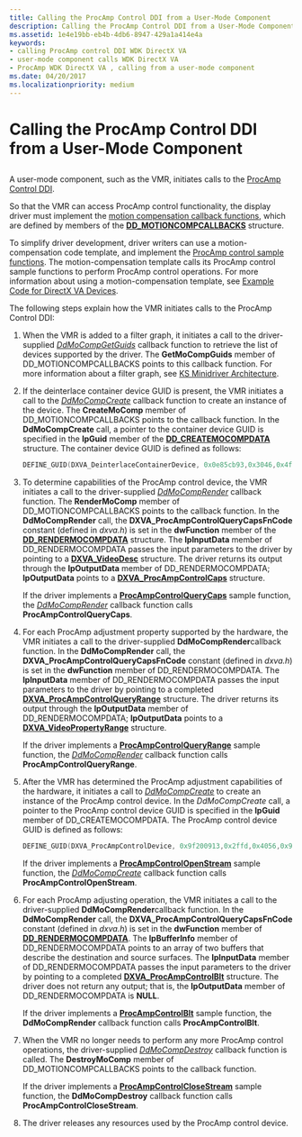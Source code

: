 ```yaml
---
title: Calling the ProcAmp Control DDI from a User-Mode Component
description: Calling the ProcAmp Control DDI from a User-Mode Component
ms.assetid: 1e4e19bb-eb4b-4db6-8947-429a1a414e4a
keywords:
- calling ProcAmp control DDI WDK DirectX VA
- user-mode component calls WDK DirectX VA
- ProcAmp WDK DirectX VA , calling from a user-mode component
ms.date: 04/20/2017
ms.localizationpriority: medium
---
```


# Calling the ProcAmp Control DDI from a User-Mode Component


## <span id="ddk_calling_the_procamp_control_ddi_from_a_user_mode_component_gg"></span><span id="DDK_CALLING_THE_PROCAMP_CONTROL_DDI_FROM_A_USER_MODE_COMPONENT_GG"></span>


A user-mode component, such as the VMR, initiates calls to the [ProcAmp Control DDI](./procamp-control-ddi.md).

So that the VMR can access ProcAmp control functionality, the display driver must implement the [motion compensation callback functions](motion-compensation-callbacks.md), which are defined by members of the [**DD\_MOTIONCOMPCALLBACKS**](/windows/desktop/api/ddrawint/ns-ddrawint-dd_motioncompcallbacks) structure.

To simplify driver development, driver writers can use a motion-compensation code template, and implement the [ProcAmp control sample functions](sample-functions-for-procamp-control.md). The motion-compensation template calls its ProcAmp control sample functions to perform ProcAmp control operations. For more information about using a motion-compensation template, see [Example Code for DirectX VA Devices](example-code-for-directx-va-devices.md).

The following steps explain how the VMR initiates calls to the ProcAmp Control DDI:

1.  When the VMR is added to a filter graph, it initiates a call to the driver-supplied [*DdMoCompGetGuids*](/windows/desktop/api/ddrawint/nc-ddrawint-pdd_mocompcb_getguids) callback function to retrieve the list of devices supported by the driver. The **GetMoCompGuids** member of DD\_MOTIONCOMPCALLBACKS points to this callback function. For more information about a filter graph, see [KS Minidriver Architecture](../stream/ks-minidriver-architecture.md).

2.  If the deinterlace container device GUID is present, the VMR initiates a call to the [*DdMoCompCreate*](/windows/desktop/api/ddrawint/nc-ddrawint-pdd_mocompcb_create) callback function to create an instance of the device. The **CreateMoComp** member of DD\_MOTIONCOMPCALLBACKS points to the callback function. In the **DdMoCompCreate** call, a pointer to the container device GUID is specified in the **lpGuid** member of the [**DD\_CREATEMOCOMPDATA**](/windows/desktop/api/ddrawint/ns-ddrawint-_dd_createmocompdata) structure. The container device GUID is defined as follows:

    ```cpp
    DEFINE_GUID(DXVA_DeinterlaceContainerDevice, 0x0e85cb93,0x3046,0x4ff0,0xae,0xcc,0xd5,0x8c,0xb5,0xf0,0x35,0xfd);
    ```

3.  To determine capabilities of the ProcAmp control device, the VMR initiates a call to the driver-supplied [*DdMoCompRender*](/windows/desktop/api/ddrawint/nc-ddrawint-pdd_mocompcb_render) callback function. The **RenderMoComp** member of DD\_MOTIONCOMPCALLBACKS points to the callback function. In the **DdMoCompRender** call, the **DXVA\_ProcAmpControlQueryCapsFnCode** constant (defined in *dxva.h*) is set in the **dwFunction** member of the [**DD\_RENDERMOCOMPDATA**](/windows/desktop/api/ddrawint/ns-ddrawint-_dd_rendermocompdata) structure. The **lpInputData** member of DD\_RENDERMOCOMPDATA passes the input parameters to the driver by pointing to a [**DXVA\_VideoDesc**](/windows-hardware/drivers/ddi/dxva/ns-dxva-_dxva_videodesc) structure. The driver returns its output through the **lpOutputData** member of DD\_RENDERMOCOMPDATA; **lpOutputData** points to a [**DXVA\_ProcAmpControlCaps**](/windows-hardware/drivers/ddi/dxva/ns-dxva-_dxva_procampcontrolcaps) structure.

    If the driver implements a [**ProcAmpControlQueryCaps**](./dxva-deinterlacecontainerdeviceclass-procampcontrolquerycaps.md) sample function, the [*DdMoCompRender*](/windows/desktop/api/ddrawint/nc-ddrawint-pdd_mocompcb_render) callback function calls **ProcAmpControlQueryCaps**.

4.  For each ProcAmp adjustment property supported by the hardware, the VMR initiates a call to the driver-supplied **DdMoCompRender**callback function. In the **DdMoCompRender** call, the **DXVA\_ProcAmpControlQueryCapsFnCode** constant (defined in *dxva.h*) is set in the **dwFunction** member of DD\_RENDERMOCOMPDATA. The **lpInputData** member of DD\_RENDERMOCOMPDATA passes the input parameters to the driver by pointing to a completed [**DXVA\_ProcAmpControlQueryRange**](/windows-hardware/drivers/ddi/dxva/ns-dxva-_dxva_procampcontrolqueryrange) structure. The driver returns its output through the **lpOutputData** member of DD\_RENDERMOCOMPDATA; **lpOutputData** points to a [**DXVA\_VideoPropertyRange**](/windows-hardware/drivers/ddi/dxva/ns-dxva-_dxva_videopropertyrange) structure.

    If the driver implements a [**ProcAmpControlQueryRange**](./dxva-deinterlacecontainerdeviceclass-procampcontrolqueryrange.md) sample function, the [*DdMoCompRender*](/windows/desktop/api/ddrawint/nc-ddrawint-pdd_mocompcb_render) callback function calls **ProcAmpControlQueryRange**.

5.  After the VMR has determined the ProcAmp adjustment capabilities of the hardware, it initiates a call to [*DdMoCompCreate*](/windows/desktop/api/ddrawint/nc-ddrawint-pdd_mocompcb_create) to create an instance of the ProcAmp control device. In the *DdMoCompCreate* call, a pointer to the ProcAmp control device GUID is specified in the **lpGuid** member of DD\_CREATEMOCOMPDATA. The ProcAmp control device GUID is defined as follows:

    ```cpp
    DEFINE_GUID(DXVA_ProcAmpControlDevice, 0x9f200913,0x2ffd,0x4056,0x9f,0x1e,0xe1,0xb5,0x08,0xf2,0x2d,0xcf); 
    ```

    If the driver implements a [**ProcAmpControlOpenStream**](./dxva-procampcontroldeviceclass-procampcontrolopenstream.md) sample function, the [*DdMoCompCreate*](/windows/desktop/api/ddrawint/nc-ddrawint-pdd_mocompcb_create) callback function calls **ProcAmpControlOpenStream**.

6.  For each ProcAmp adjusting operation, the VMR initiates a call to the driver-supplied **DdMoCompRender**callback function. In the **DdMoCompRender** call, the **DXVA\_ProcAmpControlQueryCapsFnCode** constant (defined in *dxva.h*) is set in the **dwFunction** member of [**DD\_RENDERMOCOMPDATA**](/windows/desktop/api/ddrawint/ns-ddrawint-_dd_rendermocompdata). The **lpBufferInfo** member of DD\_RENDERMOCOMPDATA points to an array of two buffers that describe the destination and source surfaces. The **lpInputData** member of DD\_RENDERMOCOMPDATA passes the input parameters to the driver by pointing to a completed [**DXVA\_ProcAmpControlBlt**](/windows-hardware/drivers/ddi/dxva/ns-dxva-_dxva_procampcontrolblt) structure. The driver does not return any output; that is, the **lpOutputData** member of DD\_RENDERMOCOMPDATA is **NULL**.

    If the driver implements a [**ProcAmpControlBlt**](./dxva-procampcontroldeviceclass-procampcontrolblt.md) sample function, the **DdMoCompRender** callback function calls **ProcAmpControlBlt**.

7.  When the VMR no longer needs to perform any more ProcAmp control operations, the driver-supplied [*DdMoCompDestroy*](/windows/desktop/api/ddrawint/nc-ddrawint-pdd_mocompcb_destroy) callback function is called. The **DestroyMoComp** member of DD\_MOTIONCOMPCALLBACKS points to the callback function.

    If the driver implements a [**ProcAmpControlCloseStream**](./dxva-procampcontroldeviceclass-procampcontrolclosestream.md) sample function, the **DdMoCompDestroy** callback function calls **ProcAmpControlCloseStream**.

8.  The driver releases any resources used by the ProcAmp control device.

 

